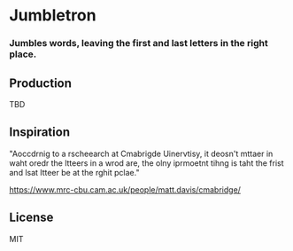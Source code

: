 # Jumbletron

### Jumbles words, leaving the first and last letters in the right place.

Production
----------

TBD

Inspiration
-----------

"Aoccdrnig to a rscheearch at Cmabrigde Uinervtisy, it deosn't mttaer in waht oredr the ltteers in a wrod are, the olny iprmoetnt tihng is taht the frist and lsat ltteer be at the rghit pclae."

https://www.mrc-cbu.cam.ac.uk/people/matt.davis/cmabridge/


License
-------

MIT
